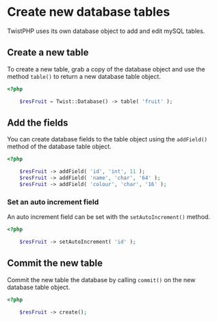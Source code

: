 # Create new database tables

TwistPHP uses its own database object to add and edit mySQL tables.

## Create a new table

To create a new table, grab a copy of the database object and use the method `table()` to return a new database table object.

```php
<?php

    $resFruit = Twist::Database() -> table( 'fruit' );
```

## Add the fields

You can create database fields to the table object using the `addField()` method of the database table object.

```php
<?php

    $resFruit -> addField( 'id', 'int', 11 );
    $resFruit -> addField( 'name', 'char', '64' );
    $resFruit -> addField( 'colour', 'char', '16' );
```

### Set an auto increment field

An auto increment field can be set with the `setAutoIncrement()` method.

```php
<?php

    $resFruit -> setAutoIncrement( 'id' );
```

## Commit the new table

Commit the new table the database by calling `commit()` on the new database table object.

```php
<?php

    $resFruit -> create();
```